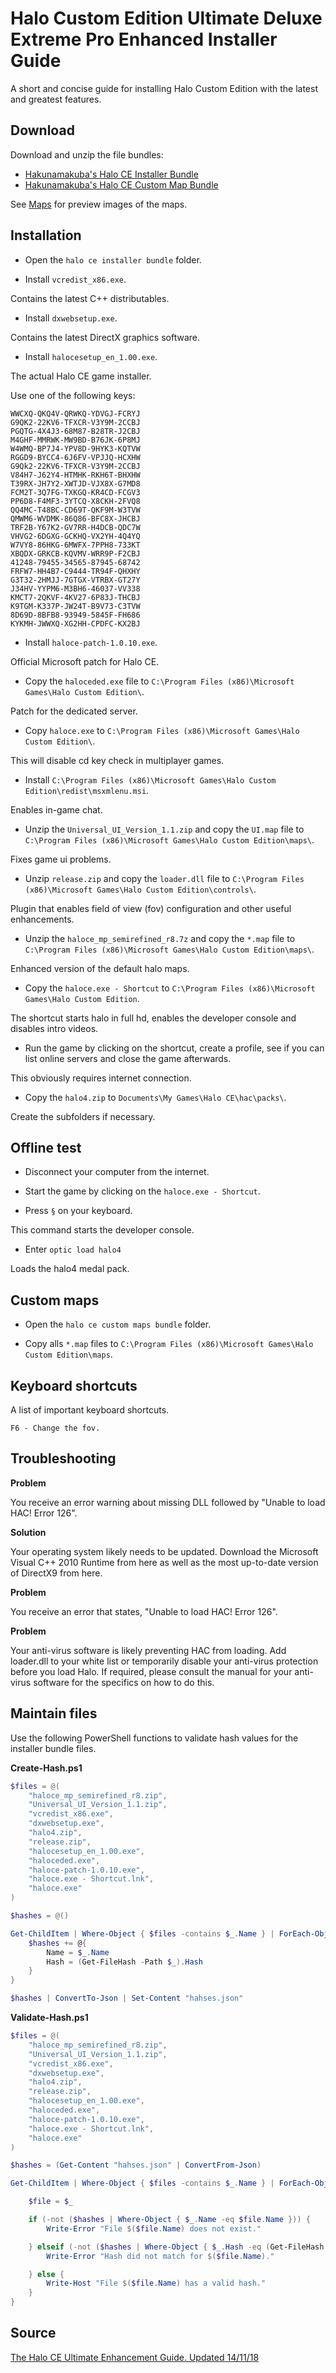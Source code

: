 # Halo Custom Edition Ultimate Deluxe Extreme Pro Enhanced Installer Guide

A short and concise guide for installing Halo Custom Edition with the latest and greatest features.

## Download

Download and unzip the file bundles:

* [Hakunamakuba's Halo CE Installer Bundle](https://1drv.ms/u/s!AlL62iEz1c7E2IdqJMiWvElrJZsWGQ)
* [Hakunamakuba's Halo CE Custom Map Bundle](https://1drv.ms/u/s!AlL62iEz1c7E2Id_QX_N8atkTYvabw)

See [Maps](MAPS.md) for preview images of the maps.

## Installation

* Open the `halo ce installer bundle` folder.

* Install `vcredist_x86.exe`.

Contains the latest C++ distributables.

* Install `dxwebsetup.exe`.

Contains the latest DirectX graphics software.

* Install `halocesetup_en_1.00.exe`.

The actual Halo CE game installer.

Use one of the following keys:

```
WWCXQ-QKQ4V-QRWKQ-YDVGJ-FCRYJ
G9QK2-22KV6-TFXCR-V3Y9M-2CCBJ
PGQTG-4X4J3-68M87-B28TR-J2CBJ
M4GHF-MMRWK-MW9BD-B76JK-6P8MJ
W4WMQ-BP7J4-YPV8D-9HYK3-KQTVW
RGGD9-BYCC4-6J6FV-VPJJQ-HCXHW
G9Qk2-22KV6-TFXCR-V3Y9M-2CCBJ
V84H7-J62Y4-HTMHK-RKH6T-BHXHW
T39RX-JH7Y2-XWTJD-VJX8X-G7MD8
FCM2T-3Q7FG-TXKGQ-KR4CD-FCGV3
PP6D8-F4MF3-3YTCQ-X8CKH-2FVQ8
QQ4MC-T48BC-CD69T-QKF9M-W3TVW
QMWM6-WVDMK-86Q86-BFC8X-JHCBJ
TRF2B-Y67K2-GV7RR-H4DCB-QDC7W
VHVG2-6DGXG-GCKHQ-VX2YH-4Q4YQ
W7VY8-86HKG-6MWFX-7PPH8-733KT
XBQDX-GRKCB-KQVMV-WRR9P-F2CBJ
41248-79455-34565-87945-68742
FRFW7-HH4B7-C9444-TR94F-QHXHY
G3T32-2HMJJ-7GTGX-VTRBX-GT27Y
J34HV-YYPM6-M3BH6-46037-VV338
KMCT7-2QKVF-4KV27-6P83J-THCBJ
K9TGM-K337P-JW24T-B9V73-C3TVW
8D69D-8BFB8-93949-5845F-FH686
KYKMH-JWWXQ-XG2HH-CPDFC-KX2BJ
```

* Install `haloce-patch-1.0.10.exe`.

Official Microsoft patch for Halo CE.

* Copy the `haloceded.exe` file to `C:\Program Files (x86)\Microsoft Games\Halo Custom Edition\`.

Patch for the dedicated server.

* Copy `haloce.exe` to `C:\Program Files (x86)\Microsoft Games\Halo Custom Edition\`.

This will disable cd key check in multiplayer games.

* Install `C:\Program Files (x86)\Microsoft Games\Halo Custom Edition\redist\msxmlenu.msi`.

Enables in-game chat.

* Unzip the `Universal_UI_Version_1.1.zip` and copy the `UI.map` file to `C:\Program Files (x86)\Microsoft Games\Halo Custom Edition\maps\`.

Fixes game ui problems.

* Unzip `release.zip` and copy the `loader.dll` file to `C:\Program Files (x86)\Microsoft Games\Halo Custom Edition\controls\`.

Plugin that enables field of view (fov) configuration and other useful enhancements.

* Unzip the `haloce_mp_semirefined_r8.7z` and copy the `*.map` file to `C:\Program Files (x86)\Microsoft Games\Halo Custom Edition\maps\`.

Enhanced version of the default halo maps.

* Copy the `haloce.exe - Shortcut` to `C:\Program Files (x86)\Microsoft Games\Halo Custom Edition`.

The shortcut starts halo in full hd, enables the developer console and disables intro videos.

* Run the game by clicking on the shortcut, create a profile, see if you can list online servers and close the game afterwards.

This obviously requires internet connection.

* Copy the `halo4.zip` to `Documents\My Games\Halo CE\hac\packs\`.

Create the subfolders if necessary.

## Offline test

* Disconnect your computer from the internet.

* Start the game by clicking on the `haloce.exe - Shortcut`.

* Press `§` on your keyboard.

This command starts the developer console.

* Enter `optic load halo4`

Loads the halo4 medal pack.

## Custom maps

* Open the `halo ce custom maps bundle` folder.

* Copy alls `*.map` files to `C:\Program Files (x86)\Microsoft Games\Halo Custom Edition\maps`.

## Keyboard shortcuts

A list of important keyboard shortcuts.

    F6 - Change the fov.

## Troubleshooting

**Problem**

You receive an error warning about missing DLL followed by "Unable to load HAC! Error 126".

**Solution**

Your operating system likely needs to be updated. Download the Microsoft Visual C++ 2010 Runtime from here as well as the most up-to-date version of DirectX9 from here.

**Problem**

You receive an error that states, "Unable to load HAC! Error 126".

**Problem**

Your anti-virus software is likely preventing HAC from loading. Add loader.dll to your white list or temporarily disable your anti-virus protection before you load Halo. If required, please consult the manual for your anti-virus software for the specifics on how to do this.

## Maintain files

Use the following PowerShell functions to validate hash values for the installer bundle files.

**Create-Hash.ps1**

```powershell
$files = @(
    "haloce_mp_semirefined_r8.zip",
    "Universal_UI_Version_1.1.zip",
    "vcredist_x86.exe",
    "dxwebsetup.exe",
    "halo4.zip",
    "release.zip",
    "halocesetup_en_1.00.exe",
    "haloceded.exe",
    "haloce-patch-1.0.10.exe",
    "haloce.exe - Shortcut.lnk",
    "haloce.exe"
)

$hashes = @()

Get-ChildItem | Where-Object { $files -contains $_.Name } | ForEach-Object {
    $hashes += @{
        Name = $_.Name
        Hash = (Get-FileHash -Path $_).Hash
    }
}

$hashes | ConvertTo-Json | Set-Content "hahses.json"
```

**Validate-Hash.ps1**

```powershell
$files = @(
    "haloce_mp_semirefined_r8.zip",
    "Universal_UI_Version_1.1.zip",
    "vcredist_x86.exe",
    "dxwebsetup.exe",
    "halo4.zip",
    "release.zip",
    "halocesetup_en_1.00.exe",
    "haloceded.exe",
    "haloce-patch-1.0.10.exe",
    "haloce.exe - Shortcut.lnk",
    "haloce.exe"
)

$hashes = (Get-Content "hahses.json" | ConvertFrom-Json)

Get-ChildItem | Where-Object { $files -contains $_.Name } | ForEach-Object {

    $file = $_

    if (-not ($hashes | Where-Object { $_.Name -eq $file.Name })) {
        Write-Error "File $($file.Name) does not exist."

    } elseif (-not ($hashes | Where-Object { $_.Hash -eq (Get-FileHash $file).Hash })) {
        Write-Error "Hash did not match for $($file.Name)."

    } else {
        Write-Host "File $($file.Name) has a valid hash."
    }
}
```

## Source

[The Halo CE Ultimate Enhancement Guide. Updated 14/11/18](https://opencarnage.net/index.php?/topic/7383-the-halo-ce-ultimate-enhancement-guide-updated-141118/)
